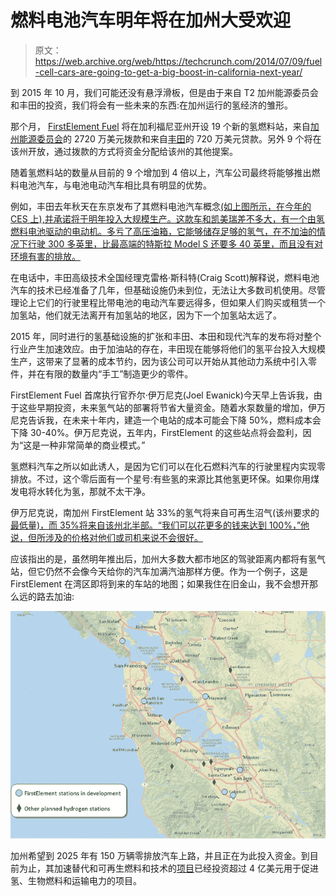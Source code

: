 # 燃料电池汽车明年将在加州大受欢迎 

> 原文：<https://web.archive.org/web/https://techcrunch.com/2014/07/09/fuel-cell-cars-are-going-to-get-a-big-boost-in-california-next-year/>

到 2015 年 10 月，我们可能还没有悬浮滑板，但是由于来自 T2 加州能源委员会和丰田的投资，我们将会有一些未来的东西:在加州运行的氢经济的雏形。

那个月， [FirstElement Fuel](https://web.archive.org/web/20221209205036/http://www.firstelementfuel.com/) 将在加利福尼亚州开设 19 个新的氢燃料站，来自[加州能源委员会](https://web.archive.org/web/20221209205036/http://www.crunchbase.com/organization/california-energy-commission)的 2720 万美元拨款和来自[丰田](https://web.archive.org/web/20221209205036/http://www.crunchbase.com/organization/toyota)的 720 万美元贷款。另外 9 个将在该州开放，通过拨款的方式将资金分配给该州的其他提案。

随着氢燃料站的数量从目前的 9 个增加到 4 倍以上，汽车公司最终将能够推出燃料电池汽车，与电池电动汽车相比具有明显的优势。

例如，丰田去年秋天在东京发布了其燃料电池汽车概念[(如上图所示，在今年的 CES 上),并承诺将于明年投入大规模生产。这款车和凯美瑞差不多大，有一个由氢燃料电池驱动的电动机。多亏了高压油箱，它能够储存足够的氢气，在不加油的情况下行驶 300 多英里，比最高端的特斯拉 Model S 还要多 40 英里，而且没有对环境有害的排放。](https://web.archive.org/web/20221209205036/http://www.toyota.com/fuelcell/)

在电话中，丰田高级技术全国经理克雷格·斯科特(Craig Scott)解释说，燃料电池汽车的技术已经准备了几年，但基础设施仍未到位，无法让大多数司机使用。尽管理论上它们的行驶里程比带电池的电动汽车要远得多，但如果人们购买或租赁一个加氢站，他们就无法离开有加氢站的地区，因为下一个加氢站太远了。

2015 年，同时进行的氢基础设施的扩张和丰田、本田和现代汽车的发布将对整个行业产生加速效应。由于加油站的存在，丰田现在能够将他们的氢平台投入大规模生产，这带来了显著的成本节约，因为该公司可以开始从其他动力系统中引入零件，并在有限的数量内“手工”制造更少的零件。

FirstElement Fuel 首席执行官乔尔·伊万尼克(Joel Ewanick)今天早上告诉我，由于这些早期投资，未来氢气站的部署将节省大量资金。随着水泵数量的增加，伊万尼克告诉我，在未来十年内，建造一个电站的成本可能会下降 50%，燃料成本会下降 30-40%。伊万尼克说，五年内，FirstElement 的这些站点将会盈利，因为“这是一种非常简单的商业模式。”

氢燃料汽车之所以如此诱人，是因为它们可以在化石燃料汽车的行驶里程内实现零排放。不过，这个零后面有一个星号:有些氢的来源比其他氢更环保。如果你用煤发电将水转化为氢，那就不太干净。

伊万尼克说，南加州 FirstElement 站 33%的氢气将来自可再生沼气(该州要求的[最低量)，而 35%将来自该州北半部。“我们可以花更多的钱来达到 100%，”他说，但所涉及的价格对他们或司机来说不会很好。](https://web.archive.org/web/20221209205036/http://www.energy.ca.gov/releases/2014_releases/2014-05-01_hydrogen_refueling_stations_funding_awards_nr.html)

应该指出的是，虽然明年推出后，加州大多数大都市地区的驾驶距离内都将有氢气站，但它仍然不会像今天给你的汽车加满汽油那样方便。作为一个例子，这是 FirstElement 在湾区即将到来的车站的地图；如果我住在旧金山，我不会想开那么远的路去加油:

![FirstElement Fuel map](img/40aad240184010f067ba89217929d5c4.png)

加州希望到 2025 年有 150 万辆零排放汽车上路，并且正在为此投入资金。到目前为止，其加速替代和可再生燃料和技术的[项目](https://web.archive.org/web/20221209205036/http://www.energy.ca.gov/drive/)已经投资超过 4 亿美元用于促进氢、生物燃料和运输电力的项目。
